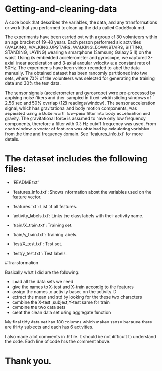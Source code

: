 # Getting-and-cleaning-data

 A code book that describes the variables, the data, and any transformations or work that you performed to clean up the data called CodeBook.md. 
 

The experiments have been carried out with a group of 30 volunteers within an age bracket of 19-48 years. Each person performed six activities (WALKING, WALKING_UPSTAIRS, WALKING_DOWNSTAIRS, SITTING, STANDING, LAYING) wearing a smartphone (Samsung Galaxy S II) on the waist. Using its embedded accelerometer and gyroscope, we captured 3-axial linear acceleration and 3-axial angular velocity at a constant rate of 50Hz. The experiments have been video-recorded to label the data manually. The obtained dataset has been randomly partitioned into two sets, where 70% of the volunteers was selected for generating the training data and 30% the test data. 

The sensor signals (accelerometer and gyroscope) were pre-processed by applying noise filters and then sampled in fixed-width sliding windows of 2.56 sec and 50% overlap (128 readings/window). The sensor acceleration signal, which has gravitational and body motion components, was separated using a Butterworth low-pass filter into body acceleration and gravity. The gravitational force is assumed to have only low frequency components, therefore a filter with 0.3 Hz cutoff frequency was used. From each window, a vector of features was obtained by calculating variables from the time and frequency domain. See 'features_info.txt' for more details. 

The dataset includes the following files:
=========================================

- 'README.txt'

- 'features_info.txt': Shows information about the variables used on the feature vector.

- 'features.txt': List of all features.

- 'activity_labels.txt': Links the class labels with their activity name.

- 'train/X_train.txt': Training set.

- 'train/y_train.txt': Training labels.

- 'test/X_test.txt': Test set.

- 'test/y_test.txt': Test labels.

#Transformation

Basically what I did are the following:
- Load all the data sets we need
- give the names to X-test and X-train accordig to the features
- assign the names to activity based on the activity ID
- extract the mean and std by looking for the these two characters
- combine the X-test ,subject,Y-test,same for train
- combine the two data sets
- creat the clean data set using aggregate function

My final tidy data set has 180 columns which makes sense because there are thirty subjects and each has 6 activities.

I also made a lot comments in .R file. It should be not difficult to understand the code. 
Each line of code has the comment above.

# Thank you.

